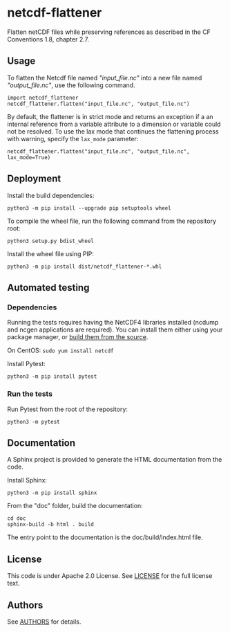 # netcdf-flattener

Flatten netCDF files while preserving references as described in the CF Conventions 1.8, chapter 2.7.

## Usage
To flatten the Netcdf file named *"input_file.nc"* into a new file named *"output_file.nc"*, use the following command.

    import netcdf_flattener
    netcdf_flattener.flatten("input_file.nc", "output_file.nc")

By default, the flattener is in strict mode and returns an exception if a an internal reference from a variable 
attribute to a dimension or variable could not be resolved. To use the lax mode that continues the flattening process 
with warning, specify the `lax_mode` parameter:

    netcdf_flattener.flatten("input_file.nc", "output_file.nc", lax_mode=True)

## Deployment

Install the build dependencies:

    python3 -m pip install --upgrade pip setuptools wheel

To compile the wheel file, run the following command from the repository root:

    python3 setup.py bdist_wheel

Install the wheel file using PIP:

    python3 -m pip install dist/netcdf_flattener-*.whl

## Automated testing

### Dependencies

Running the tests requires having the NetCDF4 libraries installed (ncdump and ncgen applications are required). You can 
install them either using your package manager, or 
[build them from the source](https://www.unidata.ucar.edu/software/netcdf/docs/getting_and_building_netcdf.html).

On CentOS: `sudo yum install netcdf `

Install Pytest:

    python3 -m pip install pytest

### Run the tests

Run Pytest from the root of the repository: 

    python3 -m pytest

## Documentation

A Sphinx project is provided to generate the HTML documentation from the code.

Install Sphinx: 

    python3 -m pip install sphinx

From the "doc" folder, build the documentation:

    cd doc
    sphinx-build -b html . build

The entry point to the documentation is the doc/build/index.html file.

## License

This code is under Apache 2.0 License. See [LICENSE](LICENSE) for the full license text.

## Authors

See [AUTHORS](AUTHORS.md) for details.
